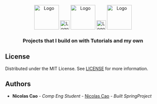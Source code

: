 <p align="center">
  <img src="https://github.com/DeTiveNC/SpringTemplateDockerized/assets/116792124/a123ca6f-e2a6-4566-9611-d2c3d505da23" alt="Logo" width="80" height="80">
  <img src="https://github.com/DeTiveNC/SpringTemplateDockerized/assets/116792124/d4f4c729-4758-444d-afea-f47fe2b81c93" alt="Logo" width="30" height="30">
  <img src="https://github.com/DeTiveNC/SpringTemplateDockerized/assets/116792124/7ed10241-b326-4a43-a3b9-fb4551cbed6c" alt="Logo" width="80" height="80">
  <img src="https://github.com/DeTiveNC/SpringTemplateDockerized/assets/116792124/d4f4c729-4758-444d-afea-f47fe2b81c93" alt="Logo" width="30" height="30">
  <img src="https://github.com/DeTiveNC/SpringTemplateDockerized/assets/116792124/f5f7d528-4845-40c2-a3e4-92d2a8821fe3" alt="Logo" width="80" height="80">

  <h3 align="center">Projects that I build on with Tutorials and my own</h3>
</p>

## License

Distributed under the MIT License. See [LICENSE](https://github.com/DeTiveNC/SpringTemplateDockerized/blob/main/LICENSE.md) for more information.

## Authors

- **Nicolas Cao** - _Comp Eng Student_ - [Nicolas Cao](https://github.com/detivenc) - _Built SpringProject_
